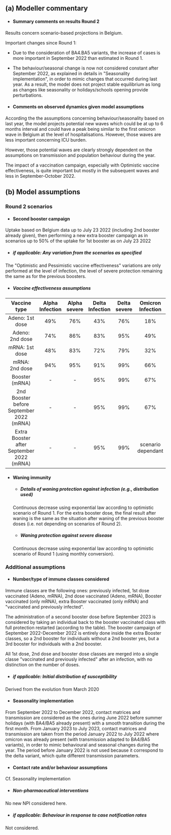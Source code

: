 ## (a) Modeller commentary

- #### Summary comments on results Round 2

Results concern scenario-based projections in Belgium.

Important changes since Round 1:
- Due to the consideration of BA4.BA5 variants, the increase of cases is more important in September 2022 than estimated in Round 1.
- The behaviour/seasonal change is now not considered constant after September 2022, as explained in details in "Seasonality implementation", in order to mimic changes that occurred during last year. As a result, the model does not project stable equilibrium as long as changes like seasonality or holidays/schools opening provide perturbations.

- #### Comments on observed dynamics given model assumptions

According the the assumptions concerning behaviour/seasonality based on last year, the model projects potential new waves which could be at up to 6 months interval and could have a peak being similar to the first omicron wave in Belgium at the level of hospitalisations. However, those waves are less important concerning ICU burden.

However, those potential waves are clearly strongly dependent on the assumptions on transmission and population behaviour during the year.

The impact of a vaccination campaign, especially with Optimistic vaccine effectiveness, is quite important but mostly in the subsequent waves and less in September-October 2022.

## (b) Model assumptions

### Round 2 scenarios

- #### Second booster campaign

Uptake based on Belgium data up to July 23 2022 (including 2nd booster already given), then performing a new extra booster campaign as in scenarios up to 50% of the uptake for 1st booster as on July 23 2022

   - ##### _if applicable:_ Any variation from the scenarios as specified
   
   The "Optimistic and Pessimistic vaccine effectiveness" variations are only performed at the level of infection, the level of severe protection remaining the same as for the previous boosters.

   - ##### Vaccine effectiveness assumptions

Vaccine type | Alpha Infection | Alpha severe | Delta Infection | Delta severe | Omicron Infection | Omicron severe
:---: | :---: | :---: | :---: | :---: | :---: | :---: | 
Adeno: 1st dose | 49% | 76% | 43% | 76% | 18% | 65%
Adeno: 2nd dose | 74% | 86% | 83% | 95% | 49% | 81%
mRNA: 1st dose | 48% | 83% | 72% | 79% | 32% |65%
mRNA: 2nd dose | 94% | 95% | 91% | 99% | 66% | 81%
Booster (mRNA) | - | - | 95% | 99% | 67% | 90%
2nd Booster before September 2022 (mRNA) | - | - | 95% | 99% | 67% | 90%
Extra Booster after September 2022 (mRNA)  | - | - | 95% | 99% | scenario dependant | 90%

- #### Waning immunity 

   - ##### Details of waning protection against infection (e.g., distribution used)
   
   Continuous decrease using exponential law according to optimistic scenario of Round 1. For the extra booster dose, the final result after waning is the same as the situation after waning of the previous booster doses (i.e. not depending on scenarios of Round 2).
   
   - ##### Waning protection against severe disease
   
    Continuous decrease using exponential law according to optimistic scenario of Round 1 (using monthly conversion).

### Additional assumptions

- #### Number/type of immune classes considered

Immune classes are the following ones: previously infected, 1st dose vaccinated (Adeno, mRNA), 2nd dose vaccinated (Adeno, mRNA), Booster vaccinated (only mRNA), extra Booster vaccinated (only mRNA) and "vaccinated and previously infected".

The administration of a second booster dose before September 2023 is considered by taking an individual back to the booster vaccinated class with full protection restarted (according to the table). The booster campaign of September 2022-December 2022 is entirely done inside the extra Booster classes, so a 2nd booster for individuals without a 2nd booster yes, but a 3rd booster for individuals with a 2nd booster.

All 1st dose, 2nd dose and booster dose classes are merged into a single classe "vaccinated and previously infected" after an infection, with no distinction on the number of doses.

   - ##### _if applicable:_ Initial distribution of susceptibility

Derived from the evolution from March 2020

- #### Seasonality implementation

From September 2022 to December 2022, contact matrices and transmission are considered as the ones during June 2022 before summer holidays (with BA4/BA5 already present) with a smooth transition during the first month. From January 2023 to July 2023, contact matrices and transmission are taken from the period January 2022 to July 2022 where omicron was already present (with transmission adapted to BA4/BA5 variants), in order to mimic behavioural and seasonal changes during the year. The period before January 2022 is not used because it correspond to the delta variant, which quite different transmission parameters.

- #### Contact rate and/or behaviour assumptions

Cf. Seasonality implementation

   - ##### Non-pharmaceutical interventions
   
   No new NPI considered here.

   - ##### _if applicable:_ Behaviour in response to case notification rates
   
   Not considered.
